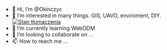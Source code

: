 - 👋 Hi, I’m @Okinczyc
- 👀 I’m interested in many things. GIS, UAVO, enviroment, DIY. <a href="https://hosted.weblate.org/engage/webodm/pl/">
<img src="https://hosted.weblate.org/widgets/webodm/pl/svg-badge.svg" alt="Stan tłumaczenia" /></a>
- 🌱 I’m currently learning WebODM
- 💞️ I’m looking to collaborate on ...
- 📫 How to reach me ...

<!---
Okinczyc/Okinczyc is a ✨ special ✨ repository because its `README.md` (this file) appears on your GitHub profile.
You can click the Preview link to take a look at your changes.
--
